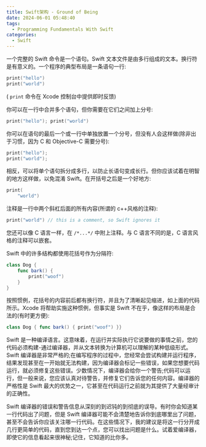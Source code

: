 ```yaml
---
title: Swift架构 - Ground of Being
date: 2024-06-01 05:48:40
tags:
  - Programming Fundamentals With Swift
categories:
  - Swift
---
```


一个完整的 Swift 命令是一个语句。Swift 文本文件是由多行组成的文本。换行符是有意义的。一个程序的典型布局是一条语句一行:

```swift
print("hello")
print("world")
```

( `print` 命令在 Xcode 控制台中提供即时反馈)

<!-- more -->

你可以在一行中合并多个语句，但你需要在它们之间加上分号:

```swift
print("hello"); print("world")
```

你可以在语句的最后一个或一行中单独放置一个分号，但没有人会这样做(除非出于习惯，因为 C 和 Objective-C 需要分号):

```swift
print("hello");
print("world");
```

相反，可以将单个语句拆分成多行，以防止长语句变成长行。但你应该试着在明智的地方这样做，以免混淆 Swift。在开括号之后是一个好地方:

```swift
print(
    "world")
```

注释是一行中两个斜杠后面的所有内容(所谓的 c++风格的注释):

```swift
print("world") // this is a comment, so Swift ignores it
```

您还可以像 C 语言一样，在 `/*...*/` 中附上注释。与 C 语言不同的是，C 语言风格的注释可以嵌套。

Swift 中的许多结构都使用花括号作为分隔符:

```swift
class Dog {
    func bark() {
        print("woof")
    }
}
```

按照惯例，花括号的内容前后都有换行符，并且为了清晰起见缩进，如上面的代码所示。Xcode 将帮助实施这种惯例，但事实是 Swift 不在乎，像这样的布局是合法的(有时更方便):

```swift
class Dog { func bark() { print("woof") }}
```

Swift 是一种编译语言。这意味着，在运行并实际执行它说要做的事情之前，您的代码必须构建-通过编译器，并从文本转换为计算机可以理解的某种低级形式。Swift 编译器是非常严格的;在编写程序的过程中，您经常会尝试构建并运行程序，结果发现甚至在一开始就无法构建，因为编译器会标记一些错误，如果您想要代码运行，就必须修复这些错误。少数情况下，编译器会给你一个警告;代码可以运行，但一般来说，您应该认真对待警告，并修复它们告诉您的任何内容。编译器的严格性是 Swift 最大的优势之一，它甚至在代码运行之前就为其提供了大量经审计的正确性。

Swift 编译器的错误和警告信息从深刻的到迟钝的到彻底的误导。有时你会知道某一行代码出了问题，但是 Swift 编译器可能不会清楚地告诉你到底哪里出了问题，甚至不会告诉你应该关注哪一行代码。在这些情况下，我的建议是将这一行分开成几行更简单的代码，直到您到达一个点，您可以找出问题是什么。试着爱编译器，即使它的信息看起来很神秘;记住，它知道的比你多。
